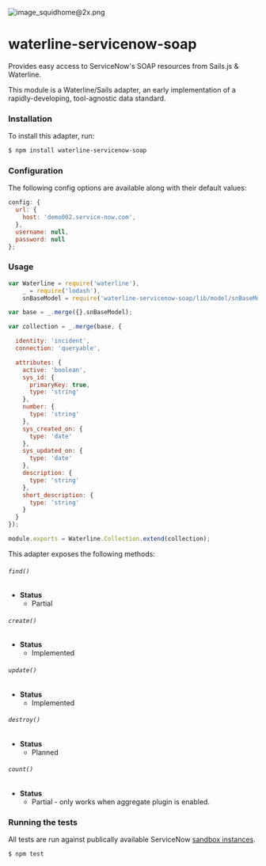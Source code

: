 ![image_squidhome@2x.png](http://i.imgur.com/RIvu9.png)

# waterline-servicenow-soap

Provides easy access to ServiceNow's SOAP resources from Sails.js & Waterline.

This module is a Waterline/Sails adapter, an early implementation of a rapidly-developing, tool-agnostic data standard.


### Installation

To install this adapter, run:

```sh
$ npm install waterline-servicenow-soap
```


### Configuration

The following config options are available along with their default values:

```javascript
config: {
  url: {
    host: 'demo002.service-now.com',
  },
  username: null,
  password: null
};
```


### Usage

```javascript
var Waterline = require('waterline'),
    _ = require('lodash'),
    snBaseModel = require('waterline-servicenow-soap/lib/model/snBaseModel');

var base = _.merge({},snBaseModel);

var collection = _.merge(base, {

  identity: 'incident',
  connection: 'queryable',

  attributes: {
    active: 'boolean',
    sys_id: {
      primaryKey: true,
      type: 'string'
    },
    number: {
      type: 'string'
    },
    sys_created_on: {
      type: 'date'
    },
    sys_updated_on: {
      type: 'date'
    },
    description: {
      type: 'string'
    },
    short_description: {
      type: 'string'
    }
  }
});

module.exports = Waterline.Collection.extend(collection);
```


This adapter exposes the following methods:

###### `find()`

+ **Status**
  + Partial

###### `create()`

+ **Status**
  + Implemented

###### `update()`

+ **Status**
  + Implemented

###### `destroy()`

+ **Status**
  + Planned


###### `count()`

+ **Status**
  + Partial - only works when aggregate plugin is enabled.


### Running the tests

All tests are run against publically available ServiceNow [sandbox
instances](https://wiki.servicenow.com/index.php?title=ServiceNow_Public_Demo_Sandbox).

```sh
$ npm test
```


